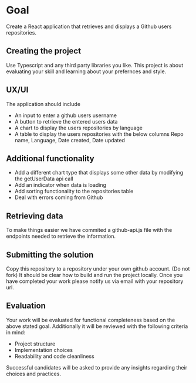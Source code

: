 # Goal

Create a React application that retrieves and displays a Github users repositories.

## Creating the project

Use Typescript and any third party libraries you like. This project is about evaluating your skill and learning about your prefernces and style.

## UX/UI

The application should include 
* An input to enter a github users username
* A button to retrieve the entered users data
* A chart to display the users repositories by language
* A table to display the users repositories with the below columns
  Repo name, Language, Date created, Date updated  

## Additional functionality

* Add a different chart type that displays some other data by modifying the getUserData api call
* Add an indicator when data is loading
* Add sorting functionality to the repositories table
* Deal with errors coming from Github

## Retrieving data

To make things easier we have commited a github-api.js file with the endpoints needed to retrieve the information.

## Submitting the solution

Copy this repository to a repository under your own github account. (Do not fork) It should be clear how to build and run the project locally. Once you have completed your work please notify us via email with your repository url.

## Evaluation

Your work will be evaluated for functional completeness based on the above stated goal. Additionally it will
be reviewed with the following criteria in mind:

* Project structure
* Implementation choices
* Readability and code cleanliness

Successful candidates will be asked to provide any insights regarding their choices and practices.
